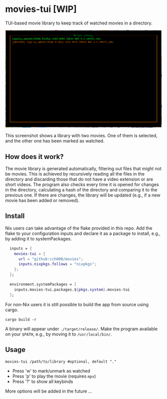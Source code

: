 # movies-tui \[WIP\]

TUI-based movie library to keep track of watched movies in a directory.

![](img/screenshot.png)

This screenshot shows a library with two movies. One of them is selected, and the other one has been marked as watched.

## How does it work?

The movie library is generated automatically, filtering out files that might not be movies.
This is achieved by recursively reading all the files in the directory and discarding those
that do not have a video extension or are short videos. The program also checks every time
it is opened for changes in the directory, calculating a hash of the directory and comparing
it to the previous one. If there are changes, the library will be updated 
(e.g., if a new movie has been added or removed). 

## Install

Nix users can take advantage of the flake provided in this repo. Add the flake to your
configuration inputs and declare it as a package to install, e.g., by adding it to systemPackages.

```Nix
  inputs = {
    movies-tui = {
      url = "github:cch000/movies";
      inputs.nixpkgs.follows = "nixpkgs";
    };
  };
```
```Nix
  environment.systemPackages = [
    inputs.movies-tui.packages.${pkgs.system}.movies-tui
  ];
```

For non-Nix users it is still possible to build the app from source using cargo.

```console
cargo build -r
```
A binary will appear under `./target/release/`. 
Make the program available on your `$PATH`, e.g., by moving it to `/usr/local/bin/`.

## Usage

```console
movies-tui /path/to/library #optional, default "."
```

- Press 'w' to mark/unmark as watched 
- Press 'p' to play the movie (requires `mpv`)
- Press '?' to show all keybinds

More options will be added in the future
...
